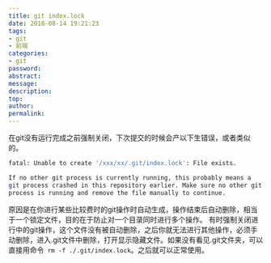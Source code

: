 ```yaml
---
title: git index.lock
date: 2018-08-14 19:21:23
tags:
- git
- 前端
categories:
- git
password:
abstract:
message:
description:
top:
author:
permalink:
---
```


在git没有运行完成之前强制关闭，下次提交的时候会产以下生错误，或者类似的。
```bash
fatal: Unable to create '/xxx/xx/.git/index.lock': File exists.

If no other git process is currently running, this probably means a
git process crashed in this repository earlier. Make sure no other git
process is running and remove the file manually to continue.
```
原因是在你进行某些比较费时的git操作时自动生成，操作结束后自动删除，相当于一个锁定文件，目的在于防止对一个目录同时进行多个操作。
有时强制关闭进行中的git操作，这个文件没有被自动删除，之后你就无法进行其他操作，必须手动删除，进入.git文件中删除，打开显示隐藏文件。如果没有看见.git文件夹，可以直接用命令` rm -f ./.git/index.lock`。之后就可以正常使用。